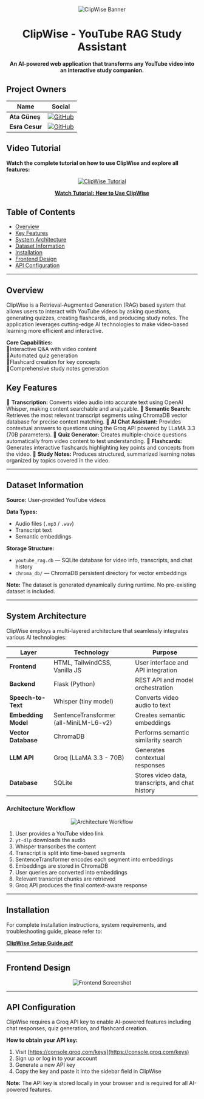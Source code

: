 <div align="center">

![ClipWise Banner](https://github.com/user-attachments/assets/f680046c-5d7b-4e27-b84d-23afc5d6edaf)

# ClipWise - YouTube RAG Study Assistant

**An AI-powered web application that transforms any YouTube video into an interactive study companion.**

</div>

## Project Owners

| Name | Social |
|------|--------|
| **Ata Güneş** | [![GitHub](https://img.shields.io/badge/GitHub-100000?style=for-the-badge&logo=github&logoColor=white)](https://github.com/AtaGn) |
| **Esra Cesur** | [![GitHub](https://img.shields.io/badge/GitHub-100000?style=for-the-badge&logo=github&logoColor=white)](https://github.com/EsraCesur4) |


## Video Tutorial

**Watch the complete tutorial on how to use ClipWise and explore all features:**

<div align="center">

[![ClipWise Tutorial](https://img.youtube.com/vi/fhtBpl73huU/maxresdefault.jpg)](https://www.youtube.com/watch?v=fhtBpl73huU)

**[Watch Tutorial: How to Use ClipWise](https://www.youtube.com/watch?v=fhtBpl73huU)**

</div>

## Table of Contents

- [Overview](#overview)
- [Key Features](#key-features)
- [System Architecture](#system-architecture)
- [Dataset Information](#dataset-information)
- [Installation](#installation)
- [Frontend Design](#frontend-design)
- [API Configuration](#api-configuration)

---

## Overview

ClipWise is a Retrieval-Augmented Generation (RAG) based system that allows users to interact with YouTube videos by asking questions, generating quizzes, creating flashcards, and producing study notes. The application leverages cutting-edge AI technologies to make video-based learning more efficient and interactive.

**Core Capabilities:**    
🔹Interactive Q&A with video content    
🔹Automated quiz generation    
🔹Flashcard creation for key concepts    
🔹Comprehensive study notes generation    

## Key Features

🔸 **Transcription:** Converts video audio into accurate text using OpenAI Whisper, making content searchable and analyzable.
🔸 **Semantic Search:** Retrieves the most relevant transcript segments using ChromaDB vector database for precise context matching.
🔸 **AI Chat Assistant:** Provides contextual answers to questions using the Groq API powered by LLaMA 3.3 (70B parameters).
🔸 **Quiz Generator:** Creates multiple-choice questions automatically from video content to test understanding.
🔸 **Flashcards:** Generates interactive flashcards highlighting key points and concepts from the video.
🔸 **Study Notes:** Produces structured, summarized learning notes organized by topics covered in the video.

---


## Dataset Information

**Source:** User-provided YouTube videos

**Data Types:**
- Audio files (`.mp3` / `.wav`)
- Transcript text
- Semantic embeddings

**Storage Structure:**
- `youtube_rag.db` — SQLite database for video info, transcripts, and chat history
- `chroma_db/` — ChromaDB persistent directory for vector embeddings

**Note:** The dataset is generated dynamically during runtime. No pre-existing dataset is included.

---


## System Architecture

ClipWise employs a multi-layered architecture that seamlessly integrates various AI technologies:

| Layer | Technology | Purpose |
|-------|------------|---------|
| **Frontend** | HTML, TailwindCSS, Vanilla JS | User interface and API integration |
| **Backend** | Flask (Python) | REST API and model orchestration |
| **Speech-to-Text** | Whisper (tiny model) | Converts video audio to text |
| **Embedding Model** | SentenceTransformer (all-MiniLM-L6-v2) | Creates semantic embeddings |
| **Vector Database** | ChromaDB | Performs semantic similarity search |
| **LLM API** | Groq (LLaMA 3.3 - 70B) | Generates contextual responses |
| **Database** | SQLite | Stores video data, transcripts, and chat history |

### Architecture Workflow

<div align="center">

![Architecture Workflow](https://github.com/user-attachments/assets/68f352ec-b4ad-4fc9-af3e-bdada468cdb9)

</div>

1. User provides a YouTube video link
2. `yt-dlp` downloads the audio
3. Whisper transcribes the content
4. Transcript is split into time-based segments
5. SentenceTransformer encodes each segment into embeddings
6. Embeddings are stored in ChromaDB
7. User queries are converted into embeddings
8. Relevant transcript chunks are retrieved
9. Groq API produces the final context-aware response

---

## Installation

For complete installation instructions, system requirements, and troubleshooting guide, please refer to:

**[ClipWise Setup Guide.pdf](ClipWise%20Setup%20Guide.pdf)**

---

## Frontend Design

<div align="center">

![Frontend Screenshot](https://github.com/user-attachments/assets/88a03eee-66f1-4910-a6a1-bf6300bb5875)

</div>

---

## API Configuration

ClipWise requires a Groq API key to enable AI-powered features including chat responses, quiz generation, and flashcard creation.

**How to obtain your API key:**

1. Visit [https://console.groq.com/keys](https://console.groq.com/keys)
2. Sign up or log in to your account
3. Generate a new API key
4. Copy the key and paste it into the sidebar field in ClipWise

**Note:** The API key is stored locally in your browser and is required for all AI-powered features.


